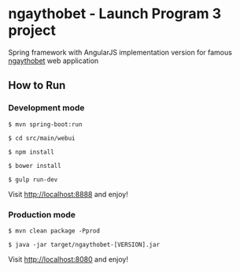 # ngaythobet - Launch Program 3 project

Spring framework with AngularJS implementation version for famous [ngaythobet](http://kmsbet.appspot.com/) web application

## How to Run

### Development mode

    $ mvn spring-boot:run
    
    $ cd src/main/webui
    
    $ npm install
    
    $ bower install
    
    $ gulp run-dev

Visit [http://localhost:8888](http://localhost:8888) and enjoy!

### Production mode
    
    $ mvn clean package -Pprod
    
    $ java -jar target/ngaythobet-[VERSION].jar
    
Visit [http://localhost:8080](http://localhost:8080) and enjoy!